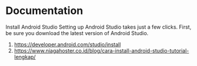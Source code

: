# Documentation
Install Android Studio
Setting up Android Studio takes just a few clicks.
First, be sure you download the latest version of Android Studio.

1. https://developer.android.com/studio/install
2. https://www.niagahoster.co.id/blog/cara-install-android-studio-tutorial-lengkap/
